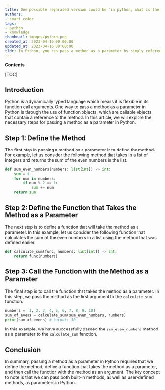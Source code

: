 ```yaml
---
title: One possible rephrased version could be "in python, what is the technique for passing a method as an argument?"
authors:
- smart_coder
tags:
- python
- knowledge
thumbnail: images/python.png
created_at: 2023-04-16 00:00:00
updated_at: 2023-04-16 00:00:00
tldr: In Python, you can pass a method as a parameter by simply referencing the method name without using parentheses to call it.
---
```


**Contents**

[TOC]

## Introduction
Python is a dynamically typed language which means it is flexible in its function call arguments. One way to pass a method as a parameter in Python is through the use of function objects, which are callable objects that contain a reference to the method. In this article, we will explore the necessary steps for passing a method as a parameter in Python.

## Step 1: Define the Method

The first step in passing a method as a parameter is to define the method. For example, let us consider the following method that takes in a list of integers and returns the sum of the even numbers in the list.

``` python
def sum_even_numbers(numbers: list[int]) -> int:
    sum = 0
    for num in numbers:
        if num % 2 == 0:
            sum += num
    return sum
```

## Step 2: Define the Function that Takes the Method as a Parameter

The next step is to define a function that will take the method as a parameter. In this example, let us consider the following function that calculates the sum of the even numbers in a list using the method that was defined earlier.

``` python
def calculate_sum(func, numbers: list[int]) -> int:
    return func(numbers)
```

## Step 3: Call the Function with the Method as a Parameter

The final step is to call the function that takes the method as a parameter. In this step, we pass the method as the first argument to the `calculate_sum` function.

``` python
numbers = [1, 2, 3, 4, 5, 6, 7, 8, 9, 10]
sum_of_evens = calculate_sum(sum_even_numbers, numbers)
print(sum_of_evens) # Output: 30
```

In this example, we have successfully passed the `sum_even_numbers` method as a parameter to the `calculate_sum` function.

## Conclusion

In summary, passing a method as a parameter in Python requires that we define the method, define a function that takes the method as a parameter, and then call the function with the method as an argument. The key concept to note is that we can pass both built-in methods, as well as user-defined methods, as parameters in Python.
